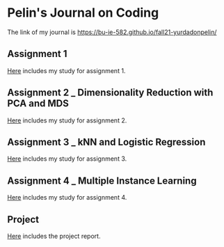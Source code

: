# Pelin's Journal on Coding

The link of my journal is https://bu-ie-582.github.io/fall21-yurdadonpelin/ 

## Assignment 1
[Here](Assignment_1.html) includes my study for assignment 1.

## Assignment 2 _ Dimensionality Reduction with PCA and MDS
[Here](Assignment2_DimensionalityReduction.html) includes my study for assignment 2.

## Assignment 3 _ kNN and Logistic Regression
[Here](Assignment3.html) includes my study for assignment 3.

## Assignment 4 _ Multiple Instance Learning
[Here](Assignment_4_BagLevelAggregation.html) includes my study for assignment 4.

## Project 
[Here](Report.pdf) includes the project report.
